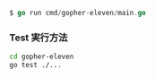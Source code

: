 ```go
$ go run cmd/gopher-eleven/main.go
```

### Test 実行方法

```bash
cd gopher-eleven
go test ./...
```
